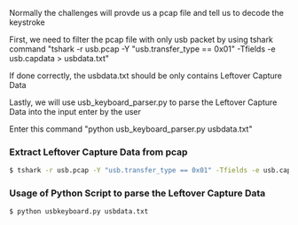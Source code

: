 Normally the challenges will provde us a pcap file and tell us to decode the keystroke

First, we need to filter the pcap file with only usb packet by using tshark command "tshark -r usb.pcap -Y "usb.transfer_type == 0x01" -Tfields -e usb.capdata > usbdata.txt"

If done correctly, the usbdata.txt should be only contains Leftover Capture Data

Lastly, we will use usb_keyboard_parser.py to parse the Leftover Capture Data into the input enter by the user

Enter this command "python usb_keyboard_parser.py usbdata.txt"

### Extract Leftover Capture Data from pcap
```bash
$ tshark -r usb.pcap -Y "usb.transfer_type == 0x01" -Tfields -e usb.capdata > usbdata.txt"
```

### Usage of Python Script to parse the Leftover Capture Data
```bash
$ python usbkeyboard.py usbdata.txt
```
